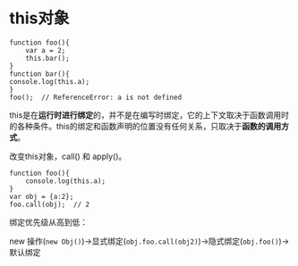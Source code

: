 # this对象
    function foo(){
        var a = 2;
        this.bar();
    }
    function bar(){
    console.log(this.a);
    }
    foo();	// ReferenceError: a is not defined


this是在**运行时进行绑定**的，并不是在编写时绑定，它的上下文取决于函数调用时的各种条件。this的绑定和函数声明的位置没有任何关系，只取决于**函数的调用方式**。

改变this对象，call() 和 apply()。

    function foo(){	
        console.log(this.a);
    }
    var obj = {a:2};
    foo.call(obj);	// 2

绑定优先级从高到低：

new 操作(```new Obj()```)->显式绑定(```obj.foo.call(obj2)```)->隐式绑定(```obj.foo()```)->默认绑定